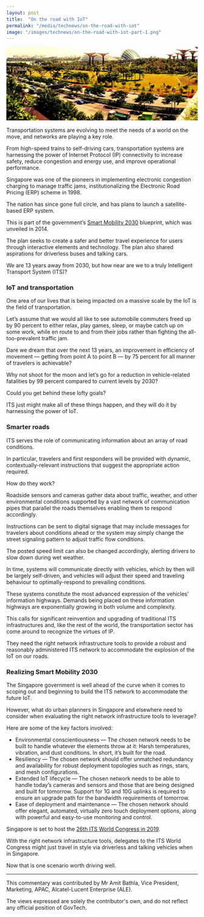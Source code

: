 ```yaml
---
layout: post
title:  "On the road with IoT"
permalink: "/media/technews/on-the-road-with-iot"
image: "/images/technews/on-the-road-with-iot-part-1.png"
---
```


![on the road with IoT](/images/technews/on-the-road-with-iot-part-1.png)

Transportation systems are evolving to meet the needs of a world on the move, and networks are playing a key role.

From high-speed trains to self-driving cars, transportation systems are harnessing the power of Internet Protocol (IP) connectivity to increase safety, reduce congestion and energy use, and improve operational performance.

Singapore was one of the pioneers in implementing electronic congestion charging to manage traffic jams, institutionalizing the Electronic Road Pricing (ERP) scheme in 1998.

The nation has since gone full circle, and has plans to launch a satellite-based ERP system.

This is part of the government’s [Smart Mobility 2030](https://www.lta.gov.sg/content/ltaweb/en/roads-and-motoring/managing-traffic-and-congestion/intelligent-transport-systems/SmartMobility2030.html) blueprint, which was unveiled in 2014.

The plan seeks to create a safer and better travel experience for users through interactive elements and technology. The plan also shared aspirations for driverless buses and talking cars.

We are 13 years away from 2030, but how near are we to a truly Intelligent Transport System (ITS)?  

### **IoT and transportation**
One area of our lives that is being impacted on a massive scale by the IoT is the field of transportation.

Let’s assume that we would all like to see automobile commuters freed up by 90 percent to either relax, play games, sleep, or maybe catch up on some work, while en route to and from their jobs rather than fighting the all-too-prevalent traffic jam.

Dare we dream that over the next 13 years, an improvement in efficiency of movement — getting from point A to point B — by 75 percent for all manner of travelers is achievable?

Why not shoot for the moon and let’s go for a reduction in vehicle-related fatalities by 99 percent compared to current levels by 2030?

Could you get behind these lofty goals?

ITS just might make all of these things happen, and they will do it by harnessing the power of IoT.

### **Smarter roads**
ITS serves the role of communicating information about an array of road conditions.

In particular, travelers and first responders will be provided with dynamic, contextually-relevant instructions that suggest the appropriate action required.

How do they work?

Roadside sensors and cameras gather data about traffic, weather, and other environmental conditions supported by a vast network of communication pipes that parallel the roads themselves enabling them to respond accordingly.

Instructions can be sent to digital signage that may include messages for travelers about conditions ahead or the system may simply change the street signaling pattern to adjust traffic flow conditions.

The posted speed limit can also be changed accordingly, alerting drivers to slow down during wet weather. 

In time, systems will communicate directly with vehicles, which by then will be largely self-driven, and vehicles will adjust their speed and traveling behaviour to optimally-respond to prevailing conditions.

These systems constitute the most advanced expression of the vehicles’ information highways. Demands being placed on these information highways are exponentially growing in both volume and complexity.

This calls for significant reinvention and upgrading of traditional ITS infrastructures and, like the rest of the world, the transportation sector has come around to recognize the virtues of IP.

They need the right network infrastructure tools to provide a robust and reasonably administered ITS network to accommodate the explosion of the IoT on our roads.

### **Realizing Smart Mobility 2030**
The Singapore government is well ahead of the curve when it comes to scoping out and beginning to build the ITS network to accommodate the future IoT.

However, what do urban planners in Singapore and elsewhere need to consider when evaluating the right network infrastructure tools to leverage?

Here are some of the key factors involved:

* Environmental conscientiousness — The chosen network needs to be built to handle whatever the elements throw at it: Harsh temperatures, vibration, and dust conditions. In short, it’s built for the road.
* Resiliency — The chosen network should offer unmatched redundancy and availability for robust deployment topologies such as rings, stars, and mesh configurations.
* Extended IoT lifecycle — The chosen network needs to be able to handle today’s cameras and sensors and those that are being designed and built for tomorrow. Support for 1G and 10G uplinks is required to ensure an upgrade path for the bandwidth requirements of tomorrow.
* Ease of deployment and maintenance — The chosen network should offer elegant, automated, virtually zero touch deployment options, along with powerful and easy-to-use monitoring and control.

Singapore is set to host the [26th ITS World Congress in 2019](https://itssingapore.org.sg/cms/).

With the right network infrastructure tools, delegates to the ITS World Congress might just travel in style via driverless and talking vehicles when in Singapore. 

Now that is one scenario worth driving well.

---

This commentary was contributed by Mr Amit Bathla, Vice President, Marketing, APAC, Alcatel-Lucent Enterprise (ALE). 

The views expressed are solely the contributor's own, and do not reflect any official position of GovTech.
